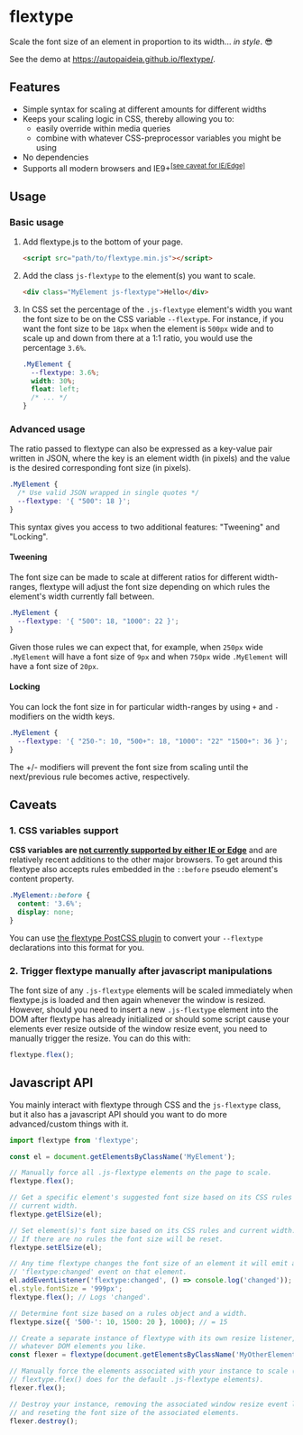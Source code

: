 # flextype

Scale the font size of an element in proportion to its width... *in style*. 😎

See the demo at <https://autopaideia.github.io/flextype/>.

## Features

* Simple syntax for scaling at different amounts for different widths
* Keeps your scaling logic in CSS, thereby allowing you to:
  * easily override within media queries
  * combine with whatever CSS-preprocessor variables you might be using
* No dependencies
* Supports all modern browsers and IE9+<sup>[[see caveat for IE/Edge]](#css-vars-caveat)</sup>

## Usage

### Basic usage

1. Add flextype.js to the bottom of your page.

    ```html
    <script src="path/to/flextype.min.js"></script>
    ```

2. Add the class `js-flextype` to the element(s) you want to scale.

    ```html
    <div class="MyElement js-flextype">Hello</div>
    ```

3. In CSS set the percentage of the `.js-flextype` element's width you want the font size to be on the CSS variable `--flextype`. For instance, if you want the font size to be `18px` when the element is `500px` wide and to scale up and down from there at a 1:1 ratio, you would use the percentage `3.6%`.

    ```css
    .MyElement {
      --flextype: 3.6%;
      width: 30%;
      float: left;
      /* ... */
    }
    ```

### Advanced usage

The ratio passed to flextype can also be expressed as a key-value pair written in JSON, where the key is an element width (in pixels) and the value is the desired corresponding font size (in pixels).

```css
.MyElement {
  /* Use valid JSON wrapped in single quotes */
  --flextype: '{ "500": 18 }';
}
```

This syntax gives you access to two additional features: "Tweening" and "Locking".

#### Tweening

The font size can be made to scale at different ratios for different width-ranges, flextype will adjust the font size depending on which rules the element's width currently fall between.

```css
.MyElement {
  --flextype: '{ "500": 18, "1000": 22 }';
}
```

Given those rules we can expect that, for example, when `250px` wide `.MyElement` will have a font size of `9px` and when `750px` wide `.MyElement` will have a font size of `20px`.

#### Locking

You can lock the font size in for particular width-ranges by using `+` and `-` modifiers on the width keys.

```css
.MyElement {
  --flextype: '{ "250-": 10, "500+": 18, "1000": "22" "1500+": 36 }';
}

```

The +/- modifiers will prevent the font size from scaling until the next/previous rule becomes active, respectively.

## Caveats

<a name="css-vars-caveat"></a>

### 1. CSS variables support

**CSS variables are [not currently supported by either IE or Edge](http://caniuse.com/#feat=css-variables)** and are relatively recent additions to the other major browsers. To get around this flextype also accepts rules embedded in the `::before` pseudo element's content property.

```css
.MyElement::before {
  content: '3.6%';
  display: none;
}
```

You can use [the flextype PostCSS plugin](https://github.com/autopaideia/postcss-flextype) to convert your `--flextype` declarations into this format for you.

<a name="initialization-caveat"></a>

### 2. Trigger flextype manually after javascript manipulations

The font size of any `.js-flextype` elements will be scaled immediately when flextype.js is loaded and then again whenever the window is resized. However, should you need to insert a new `.js-flextype` element into the DOM after flextype has already initialized or should some script cause your elements ever resize outside of the window resize event, you need to manually trigger the resize. You can do this with:

```javascript
flextype.flex();
```

## Javascript API

You mainly interact with flextype through CSS and the `js-flextype` class, but it also has a javascript API should you want to do more advanced/custom things with it.

```javascript
import flextype from 'flextype';

const el = document.getElementsByClassName('MyElement');

// Manually force all .js-flextype elements on the page to scale.
flextype.flex();

// Get a specific element's suggested font size based on its CSS rules and
// current width.
flextype.getElSize(el);

// Set element(s)'s font size based on its CSS rules and current width.
// If there are no rules the font size will be reset.
flextype.setElSize(el);

// Any time flextype changes the font size of an element it will emit a
// 'flextype:changed' event on that element.
el.addEventListener('flextype:changed', () => console.log('changed'));
el.style.fontSize = '999px';
flextype.flex(); // Logs 'changed'.

// Determine font size based on a rules object and a width.
flextype.size({ '500-': 10, 1500: 20 }, 1000); // = 15

// Create a separate instance of flextype with its own resize listener, bound to
// whatever DOM elements you like.
const flexer = flextype(document.getElementsByClassName('MyOtherElement'));

// Manually force the elements associated with your instance to scale (like
// flextype.flex() does for the default .js-flextype elements).
flexer.flex();

// Destroy your instance, removing the associated window resize event listener
// and reseting the font size of the associated elements.
flexer.destroy();
```
